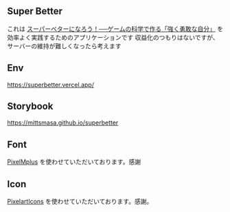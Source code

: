 ## Super Better

これは [スーパーベターになろう！──ゲームの科学で作る「強く勇敢な自分」](https://www.amazon.co.jp/dp/B018IDA89I) を効率よく実践するためのアプリケーションです
収益化のつもりはないですが、サーバーの維持が難しくなったら考えます


## Env
https://superbetter.vercel.app/

## Storybook
https://mittsmasa.github.io/superbetter

## Font
[PixelMplus](https://itouhiro.hatenablog.com/entry/20130602/font) を使わせていただいております。感謝

## Icon
[PixelartIcons](https://pixelarticons.com/) を使わせていただいております。感謝。


